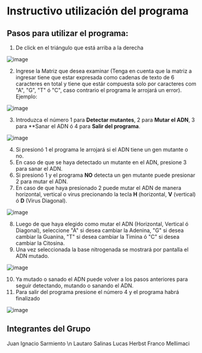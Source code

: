# Instructivo utilización del programa
## Pasos para utilizar el programa:
1. De click en el triángulo que está arriba a la derecha

![image](https://github.com/user-attachments/assets/57571f36-6674-45bf-b0a1-2ed09af69fdc)

2. Ingrese la Matriz que desea examinar (Tenga en cuenta que la matriz a ingresar tiene que estar expresada como cadenas de texto de 6 caracteres en total y tiene que estár compuesta solo por caracteres com "A", "G", "T" ó "C", caso contrario el programa le arrojará un error).
Ejemplo:

![image](https://github.com/user-attachments/assets/8c45b6bb-4efa-492c-9078-b0c17a7eda9a)

3. Introduzca el número 1 para **Detectar mutantes**, 2 para **Mutar el ADN**, 3 para **Sanar el ADN ó 4 para **Salir del programa**.

![image](https://github.com/user-attachments/assets/9013f322-5eeb-4289-9a1c-eb1055ecebbf)

4. Si presionó 1 el programa le arrojará si el ADN tiene un gen mutante o no.
5. En caso de que se haya detectado un mutante en el ADN, presione 3 para sanar el ADN.
6. Si presionó 1 y el programa **NO** detecta un gen mutante puede presionar 2 para mutar el ADN.
7. En caso de que haya presionado 2 puede mutar el ADN de manera horizontal, vertical o virus precionando la tecla **H** (horizontal, **V** (vertical) ó **D** (Virus Diagonal).

![image](https://github.com/user-attachments/assets/a17378fb-fda3-4303-9e57-bd1879d34f8b)

8. Luego de que haya elegido como mutar el ADN (Horizontal, Vertical ó Diagonal), seleccione "A" si desea cambiar la Adenina, "G" si desea cambiar la Guanina, "T" si desea cambiar la Timina ó "C" si desea cambiar la Citosina.
9. Una vez seleccionada la base nitrogenada se mostrará por pantalla el ADN mutado.

![image](https://github.com/user-attachments/assets/8247a965-447f-4b88-8420-cd4fd8695564)

10. Ya mutado o sanado el ADN puede volver a los pasos anteriores para seguir detectando, mutando o sanando el ADN.
11. Para salir del programa presione el número 4 y el programa habrá finalizado

![image](https://github.com/user-attachments/assets/01cddb25-8c44-438f-a39c-780f3b4c681d)

## Integrantes del Grupo

Juan Ignacio Sarmiento \n
Lautaro Salinas
Lucas Herbst
Franco Mellimaci
